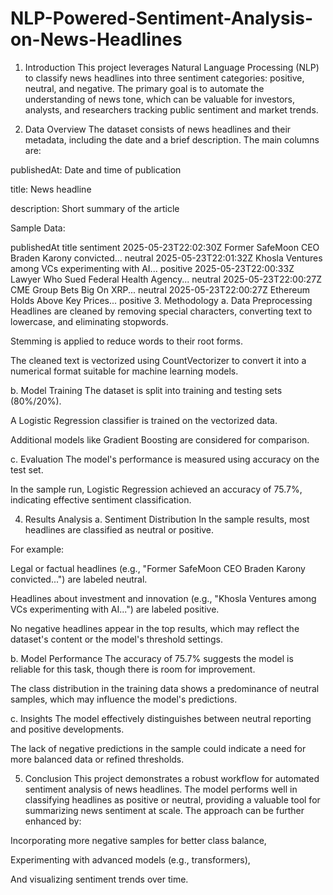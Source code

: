 # NLP-Powered-Sentiment-Analysis-on-News-Headlines

1. Introduction
This project leverages Natural Language Processing (NLP) to classify news headlines into three sentiment categories: positive, neutral, and negative. The primary goal is to automate the understanding of news tone, which can be valuable for investors, analysts, and researchers tracking public sentiment and market trends.

2. Data Overview
The dataset consists of news headlines and their metadata, including the date and a brief description. The main columns are:

publishedAt: Date and time of publication

title: News headline

description: Short summary of the article

Sample Data:

publishedAt	title	sentiment
2025-05-23T22:02:30Z	Former SafeMoon CEO Braden Karony convicted...	neutral
2025-05-23T22:01:32Z	Khosla Ventures among VCs experimenting with AI...	positive
2025-05-23T22:00:33Z	Lawyer Who Sued Federal Health Agency...	neutral
2025-05-23T22:00:27Z	CME Group Bets Big On XRP...	neutral
2025-05-23T22:00:27Z	Ethereum Holds Above Key Prices...	positive
3. Methodology
a. Data Preprocessing
Headlines are cleaned by removing special characters, converting text to lowercase, and eliminating stopwords.

Stemming is applied to reduce words to their root forms.

The cleaned text is vectorized using CountVectorizer to convert it into a numerical format suitable for machine learning models.

b. Model Training
The dataset is split into training and testing sets (80%/20%).

A Logistic Regression classifier is trained on the vectorized data.

Additional models like Gradient Boosting are considered for comparison.

c. Evaluation
The model's performance is measured using accuracy on the test set.

In the sample run, Logistic Regression achieved an accuracy of 75.7%, indicating effective sentiment classification.

4. Results Analysis
a. Sentiment Distribution
In the sample results, most headlines are classified as neutral or positive.

For example:

Legal or factual headlines (e.g., "Former SafeMoon CEO Braden Karony convicted...") are labeled neutral.

Headlines about investment and innovation (e.g., "Khosla Ventures among VCs experimenting with AI...") are labeled positive.

No negative headlines appear in the top results, which may reflect the dataset's content or the model's threshold settings.

b. Model Performance
The accuracy of 75.7% suggests the model is reliable for this task, though there is room for improvement.

The class distribution in the training data shows a predominance of neutral samples, which may influence the model's predictions.

c. Insights
The model effectively distinguishes between neutral reporting and positive developments.

The lack of negative predictions in the sample could indicate a need for more balanced data or refined thresholds.

5. Conclusion
This project demonstrates a robust workflow for automated sentiment analysis of news headlines. The model performs well in classifying headlines as positive or neutral, providing a valuable tool for summarizing news sentiment at scale. The approach can be further enhanced by:

Incorporating more negative samples for better class balance,

Experimenting with advanced models (e.g., transformers),

And visualizing sentiment trends over time.

